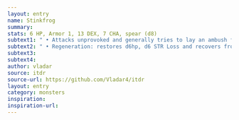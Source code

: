 ```yaml
---
layout: entry 
name: Stinkfrog
summary: 
stats: 6 HP, Armor 1, 13 DEX, 7 CHA, spear (d8)
subtext1: " • Attacks unprovoked and generally tries to lay an ambush for their targets. Amphibious and able to hop several times their own height. Natural animals show a strong animosity towards Stinkfrogs and CHA attack them in an attempt to drive them away."
subtext2: " • Regeneration: restores d6hp, d6 STR Loss and recovers from Critical Damage at the start of each turn. The regeneration does not work if the Troll has taken Acid or Fire damage on the previous turn."
subtext3: 
subtext4: 
author: vladar
source: itdr
source-url: https://github.com/Vladar4/itdr
layout: entry
category: monsters
inspiration: 
inspiration-url: 
---
```

